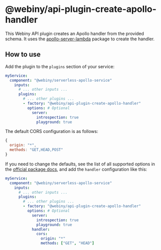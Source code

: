 # @webiny/api-plugin-create-apollo-handler

This Webiny API plugin creates an Apollo handler from the provided schema.
It uses the [apollo-server-lambda](https://www.npmjs.com/package/apollo-server-lambda) package to create the handler. 

## How to use
Add the plugin to the `plugins` section of your service:

```yaml
myService:
  component: "@webiny/serverless-apollo-service"
    inputs:
      # ... other inputs ...
      plugins:
        # ... other plugins ...
        - factory: "@webiny/api-plugin-create-apollo-handler"
          options: # Optional
            server: 
              introspection: true
              playground: true 
```

The default CORS configuration is as follows:

```js
{
  origin: "*",
  methods: "GET,HEAD,POST"
}
```

If you need to change the defaults, see the list of all supported options in the [official package docs](https://www.npmjs.com/package/apollo-server-lambda#cors-options), and add the `handler` configuration like this:

```yaml
myService:
  component: "@webiny/serverless-apollo-service"
    inputs:
      # ... other inputs ...
      plugins:
        # ... other plugins ...
        - factory: "@webiny/api-plugin-create-apollo-handler"
          options: # Optional
            server: 
              introspection: true
              playground: true
            handler:
              cors:
                origin: "*"
                methods: ["GET", "HEAD"]
```
